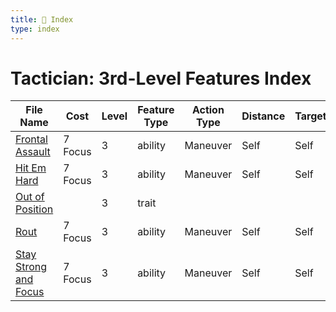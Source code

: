 ```yaml
---
title: 📑 Index
type: index
---
```


# Tactician: 3rd-Level Features Index

| File Name                                               | Cost    | Level | Feature Type | Action Type | Distance | Target |
| ------------------------------------------------------- | ------- | ----- | ------------ | ----------- | -------- | ------ |
| [Frontal Assault](../Frontal%20Assault)                 | 7 Focus | 3     | ability      | Maneuver    | Self     | Self   |
| [Hit Em Hard](../Hit%20Em%20Hard)                       | 7 Focus | 3     | ability      | Maneuver    | Self     | Self   |
| [Out of Position](../Out%20of%20Position)               |         | 3     | trait        |             |          |        |
| [Rout](../Rout)                                         | 7 Focus | 3     | ability      | Maneuver    | Self     | Self   |
| [Stay Strong and Focus](../Stay%20Strong%20and%20Focus) | 7 Focus | 3     | ability      | Maneuver    | Self     | Self   |
